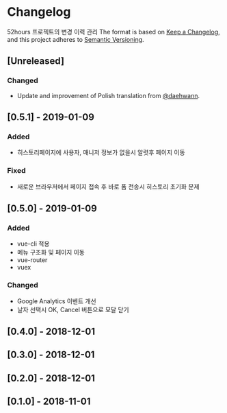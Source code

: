 # Changelog
52hours 프로젝트의 변경 이력 관리
The format is based on [Keep a Changelog](https://keepachangelog.com/en/1.0.0/),
and this project adheres to [Semantic Versioning](https://semver.org/spec/v2.0.0.html).

## [Unreleased]
### Changed
- Update and improvement of Polish translation from [@daehwann](https://github.com/daehwann/52hours).

## [0.5.1] - 2019-01-09
### Added
- 히스토리페이지에 사용자, 매니저 정보가 없을시 알럿후 페이지 이동

### Fixed
- 새로운 브라우저에서 페이지 접속 후 바로 폼 전송시 히스토리 초기화 문제

## [0.5.0] - 2019-01-09
### Added
- vue-cli 적용
- 메뉴 구조화 및 페이지 이동
- vue-router
- vuex

### Changed
- Google Analytics 이벤트 개선
- 날자 선택시 OK, Cancel 버튼으로 모달 닫기

## [0.4.0] - 2018-12-01

## [0.3.0] - 2018-12-01

## [0.2.0] - 2018-12-01

## [0.1.0] - 2018-11-01

<!-- 변경 유형
  Added 새로운 기능
  Changed 기존 기능의 변경사항
  Deprecated 곧 지워질 기능
  Removed 지금 지워진 기능
  Fixed 버그 픽스
  Security 취약점이 있는 경우
-->
